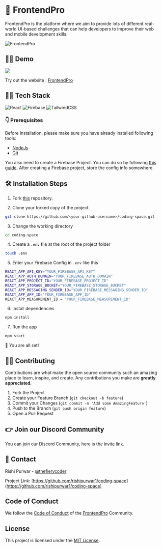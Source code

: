 # 🚀 FrontendPro

FrontendPro is the platform where we aim to provide lots of different real-world UI-based challenges that can help developers to improve their web and mobile development skills.

![FrontendPro](https://i.imgur.com/EPPICCO.gif)

## 👨‍💻 Demo

<a href="https://github.com/rishipurwar1/coding-space" target="blank">
<img src="https://img.shields.io/website?url=https://www.frontendpro.dev&logo=github&style=flat-square" />
</a>

Try out the website : [FrontendPro](https://www.frontendpro.dev)

## 👨‍🔧 Tech Stack

![React](https://img.shields.io/badge/react-%2320232a.svg?style=for-the-badge&logo=react&logoColor=%2361DAFB)
![Firebase](https://img.shields.io/badge/firebase-%23039BE5.svg?style=for-the-badge&logo=firebase)
![TailwindCSS](https://img.shields.io/badge/tailwindcss-%2338B2AC.svg?style=for-the-badge&logo=tailwind-css&logoColor=white)

### 👇 Prerequisites

Before installation, please make sure you have already installed following tools:

- [NodeJs](https://nodejs.org/en/download/)
- [Git](https://git-scm.com/downloads)

You also need to create a Firebase Project.
You can do so by following [this guide](https://firebase.google.com/docs/web/setup). After creating a Firebase project, store the config info somewhere.

## 🛠️ Installation Steps

1. Fork [this](https://github.com/rishipurwar1/coding-space) repository.

2. Clone your forked copy of the project.

```bash
git clone https://github.com/<your-github-username>/coding-space.git
```

3. Change the working directory

```bash
cd coding-space
```

4. Create a `.env` file at the root of the project folder

```bash
touch .env
```

5. Enter your Firebase Config in `.env` like this

```bash
REACT_APP_API_KEY="YOUR_FIREBASE_API_KEY"
REACT_APP_AUTH_DOMAIN="YOUR_FIREBASE_AUTH_DOMAIN"
REACT_APP_PROJECT_ID="YOUR_FIREBASE_PROJECT_ID"
REACT_APP_STORAGE_BUCKET="YOUR_FIREBASE_STORAGE_BUCKET"
REACT_APP_MESSAGING_SENDER_ID="YOUR_FIREBASE_MESSAGING_SENDER_ID"
REACT_APP_APP_ID="YOUR_FIREBASE_APP_ID"
REACT_APP_MEASUREMENT_ID = "YOUR_FIREBASE_MEASUREMENT_ID"
```

6. Install dependencies

```bash
npm install
```

7. Run the app

```bash
npm start
```

🌟 You are all set!

## 👨‍💻 Contributing

Contributions are what make the open source community such an amazing place to learn, inspire, and create. Any contributions you make are **greatly appreciated**.

1. Fork the Project
2. Create your Feature Branch (`git checkout -b feature`)
3. Commit your Changes (`git commit -m 'Add some AmazingFeature'`)
4. Push to the Branch (`git push origin feature`)
5. Open a Pull Request

## 👉 Join our Discord Community

You can join our Discord Community, here is the [invite link](https://discord.gg/FYSQUEw6xP).

## 📇 Contact

Rishi Purwar - [@thefierycoder](https://twitter.com/thefierycoder)

Project Link: [https://github.com/rishipurwar1/coding-space](https://github.com/rishipurwar1/coding-space)

## Code of Conduct

We follow the [Code of Conduct](CODE_OF_CONDUCT.md) of the [FrontendPro](https://www.frontendpro.dev) Community.

## License

This project is licensed under the [MIT License](LICENSE).
